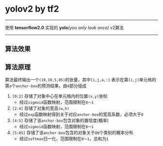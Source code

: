 # yolov2 by tf2


---

使用 **tensorflow2.0** 实现的 **yolo**_(you only look once)_ v2算法

---

## 算法效果

## 算法原理


算法最终输出一个`(19,19,5,85)`的张量，其中`[i,j,a,:]` 
表示在第`[i,j]`单元格的第`a`个`anchor-box`的预测结果，由`4`部分组成
1. `[0:2]` 存储了对象中心在单元格内的位置`(x,y)`坐标
   - 经过`sigmoid`函数映射，范围限制在`0～1`
2. `[2:4]` 存储了对象的宽高`(w,h)`
   - 经过`exp`函数映射得到关于对应`anchor-box`的宽高系数，必须大于`0`
3. `[4:5]` 存储了该`anchor-box`包含对象的置信度(概率)
   - 经过`sigmoid`函数映射，范围限制在`0～1`
4. `[5:85]` 存储了该`anchor-box`包含的对象关于`80`个类别的概率分布
   - 经过`softmax`归一化，范围限制在`0～1`，总和为`1`





